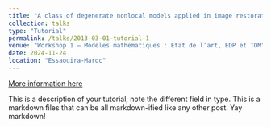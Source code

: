 ```yaml
---
title: "A class of degenerate nonlocal models applied in image restoration"
collection: talks
type: "Tutorial"
permalink: /talks/2013-03-01-tutorial-1
venue: "Workshop 1 – Modèles mathématiques : Etat de l’art, EDP et TOM"
date: 2024-11-24
location: "Essaouira-Maroc"
---
```


[More information here](http://exampleurl.com)

This is a description of your tutorial, note the different field in type. This is a markdown files that can be all markdown-ified like any other post. Yay markdown!
